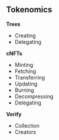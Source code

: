 ## Tokenomics

**Trees**

- Creating
- Delegating

**cNFTs**

- Minting
- Fetching
- Transferring
- Updating
- Burning
- Decompressing
- Delegating

**Verify**

- Collection
- Creators
